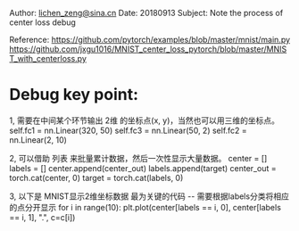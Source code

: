 Author: lichen_zeng@sina.cn
Date: 20180913
Subject: Note the process of center loss debug


Reference:
https://github.com/pytorch/examples/blob/master/mnist/main.py
https://github.com/jxgu1016/MNIST_center_loss_pytorch/blob/master/MNIST_with_centerloss.py


Debug key point:
======
1, 需要在中间某个环节输出 2维 的坐标点(x, y)，当然也可以用三维的坐标点。
    self.fc1 = nn.Linear(320, 50)
    self.fc3 = nn.Linear(50, 2)
    self.fc2 = nn.Linear(2, 10)

2, 可以借助 列表 来批量累计数据，然后一次性显示大量数据。
    center = []
    labels = []
        center.append(center_out)
        labels.append(target)
    center_out = torch.cat(center, 0)
    target = torch.cat(labels, 0)

3, 以下是 MNIST显示2维坐标数据 最为关键的代码 -- 需要根据labels分类将相应的点分开显示
    for i in range(10):
        plt.plot(center[labels == i, 0], center[labels == i, 1], ".", c=c[i])
